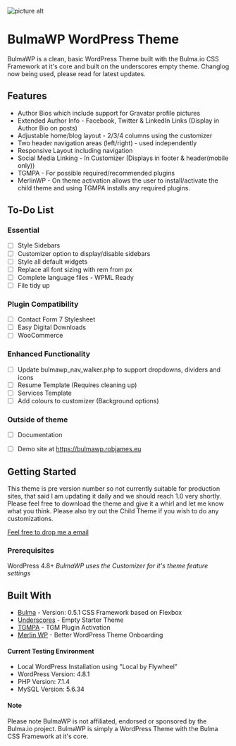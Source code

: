 ![picture alt](https://robjames.eu/wp-content/uploads/2017/08/bulmawp-github.jpg)

# BulmaWP WordPress Theme
BulmaWP is a clean, basic WordPress Theme built with the Bulma.io CSS Framework at it's core and built on the underscores empty theme.
Changlog now being used, please read for latest updates.

## Features
* Author Bios which include support for Gravatar profile pictures
* Extended Author Info - Facebook, Twitter & LinkedIn Links (Display in Author Bio on posts)
* Adjustable home/blog layout - 2/3/4 columns using the customizer
* Two header navigation areas (left/right) - used independently
* Responsive Layout including navigation
* Social Media Linking - In Customizer (Displays in footer & header(mobile only))
* TGMPA - For possible required/recommended plugins
* MerlinWP - On theme activation allows the user to install/activate the child theme and using TGMPA installs any required plugins.

## To-Do List
### Essential
- [ ] Style Sidebars
- [ ] Customizer option to display/disable sidebars
- [ ] Style all default widgets
- [ ] Replace all font sizing with rem from px
- [ ] Complete language files - WPML Ready
- [ ] File tidy up

### Plugin Compatibility
- [ ] Contact Form 7 Stylesheet
- [ ] Easy Digital Downloads
- [ ] WooCommerce

### Enhanced Functionality
- [ ] Update bulmawp_nav_walker.php to support dropdowns, dividers and icons
- [ ] Resume Template (Requires cleaning up)
- [ ] Services Template
- [ ] Add colours to customizer (Background options)

### Outside of theme
- [ ] Documentation
- [ ] Demo site at https://bulmawp.robjames.eu


## Getting Started
This theme is pre version number so not currently suitable for production sites, that said I am updating it daily and we should reach 1.0 very shortly. Please feel free to download the theme and give it a whirl and let me know what you think. Please also try out the Child Theme if you wish to do any customizations.

[Feel free to drop me a email](mailto:me@robjames.eu?subject=BulmaWP%WordPress%Theme)

### Prerequisites
WordPress 4.8+
*BulmaWP uses the Customizer for it's theme feature settings*

## Built With
* [Bulma](http://bulma.io) - Version: 0.5.1 CSS Framework based on Flexbox
* [Underscores](http://underscores.me) - Empty Starter Theme
* [TGMPA](http://tgmpluginactivation.com/) - TGM Plugin Activation
* [Merlin WP](https://github.com/richtabor/MerlinWP) - Better WordPress Theme Onboarding

#### Current Testing Environment
* Local WordPress Installation using "Local by Flywheel"
* WordPress Version: 4.8.1
* PHP Version: 7.1.4
* MySQL Version: 5.6.34

#### Note
Please note BulmaWP is not affiliated, endorsed or sponsored by the Bulma.io project. BulmaWP is simply a WordPress Theme with the Bulma CSS Framework at it's core.
